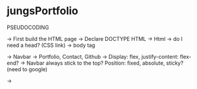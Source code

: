 # jungsPortfolio




PSEUDOCODING

-> First build the HTML page
    -> Declare DOCTYPE HTML
    -> Html
    -> do I need a head? (CSS link)
    -> body tag

-> Navbar
    -> Portfolio, Contact, Github
    -> Display: flex, justify-content: flex-end?
    -> Navbar always stick to the top? Position: fixed, absolute, sticky? (need to google)

-> 